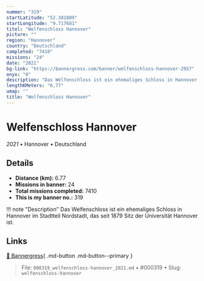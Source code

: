 ```yaml
---
nummer: "319"
startLatitude: "52.381809"
startLongitude: "9.717681"
titel: "Welfenschloss Hannover"
picture: ""
region: "Hannover"
country: "Deutschland"
completed: "7410"
missions: "24"
date: "2021"
bg-link: "https://bannergress.com/banner/welfenschloss-hannover-2957"
onyx: "0"
description: "Das Welfenschloss ist ein ehemaliges Schloss in Hannover im Stadtteil Nordstadt, das seit 1879 Sitz der Universität Hannover ist."
lengthKMeters: "6,77"
umap: ""
title: "Welfenschloss Hannover"
---
```

# Welfenschloss Hannover

*2021* • Hannover • Deutschland



## Details
- **Distance (km):** 6.77
- **Missions in banner:** 24
- **Total missions completed:** 7410
- **This is my banner no.:** 319


!!! note "Description"
    Das Welfenschloss ist ein ehemaliges Schloss in Hannover im Stadtteil Nordstadt, das seit 1879 Sitz der Universität Hannover ist.



## Links
[🔗 Bannergress](https://bannergress.com/banner/welfenschloss-hannover-2957){ .md-button .md-button--primary }



> File: `000319_welfenschloss-hannover_2021.md` • #000319 • Slug: `welfenschloss-hannover`
